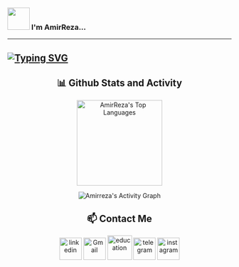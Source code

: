 ### <img src="https://media.giphy.com/media/VgCDAzcKvsR6OM0uWg/giphy.gif" width="50"> I'm AmirReza...  
---
[![Typing SVG](https://readme-typing-svg.demolab.com?font=Fira+Code&pause=1000&color=53F7CF&width=435&lines=Computer+Vision+Enthusiast)](https://git.io/typing-svg)
---

<div align="center">
<!-- <div align="center">
  <img src="https://github-readme-stats.vercel.app/api?username=Amirreza81&hide_title=false&hide_rank=false&show_icons=true&include_all_commits=true&count_private=true&disable_animations=false&theme=react&locale=en&hide_border=false" height="150" alt="stats graph"  />
  <img src="https://streak-stats.demolab.com?user=Amirreza81&locale=en&mode=daily&theme=react&hide_border=false&border_radius=5" height="150" alt="streak graph"  />
</div>

<!-- <div align="center">
  <img src="http://github-profile-summary-cards.vercel.app/api/cards/profile-details?username=Amirreza81&theme=react"&area=true&hide_border=false&order=5" height="212" />
</div>

<div align="center">
  <img src="https://github-readme-activity-graph.vercel.app/graph?username=Amirreza81&radius=16&theme=react&area=true&order=5&hide_border=false" height="260" alt="activity-graph graph"  />
</div>

<div align="center">
  <img src="https://github-readme-stats.vercel.app/api/top-langs?username=Amirreza81&locale=en&hide_title=false&layout=compact&card_width=320&langs_count=12&theme=react&hide_border=false&order=2" height="230" alt="languages graph"  />
</div> -->



<summary><h2>📊 Github Stats and Activity</h2></summary>

  <img alt="AmirReza's Top Languages" src="https://denvercoder1-github-readme-stats.vercel.app/api/top-langs/?username=Amirreza81&langs_count=8&layout=compact&theme=react&hide_border=true&bg_color=1F222E&title_color=53F7CF&icon_color=53F7CF&hide=Jupyter%20Notebook,Roff" height="192px"/></a>
  <br/>

 <img alt="Amirreza's Activity Graph" src="https://github-readme-activity-graph.vercel.app/graph/?username=Amirreza81&bg_color=1F222E&color=53F7CF&line=53F7CF&point=FFFFFF&hide_border=true" /></a>


## 📫 Contact Me

<a href="https://www.linkedin.com/in/amirreza-azari-2b3a13229/"><img width="50" height="50" src="https://img.icons8.com/ios-filled/50/linkedin.png" alt="linkedin"/></a>
<a href="mailto:amirrezaazari1381@gmail.com"><img width="50" height="50" src="https://img.icons8.com/ios-filled/50/gmail-new.png" alt="Gmail"/></a>
<a href="mailto:amirrrr.azariii123@sharif.edu"><img width="55" height="55" src="https://img.icons8.com/glyph-neue/64/education.png" alt="education"/></a>
<a href="https://t.me/AmirReza_Azari"><img width="50" height="50" src="https://img.icons8.com/ios-filled/50/telegram.png" alt="telegram"/></a>
<a href="https://www.instagram.com/amirrezaazari_/"><img width="50" height="50" src="https://img.icons8.com/ios-filled/50/instagram-new--v1.png" alt="instagram"/></a>
